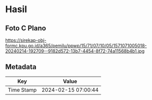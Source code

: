 # Hasil

## Foto C Plano

https://sirekap-obj-formc.kpu.go.id/a365/pemilu/ppwp/15/71/07/10/05/1571071005018-20240214-192709--9182d572-13b7-4454-8f72-74a11568b4b1.jpg


## Metadata

| Key        | Value               |
| ---------- | ------------------- |
| Time Stamp | 2024-02-15 07:00:44 |




